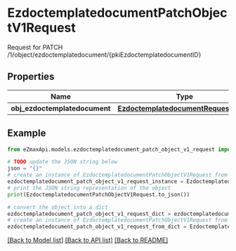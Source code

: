 # EzdoctemplatedocumentPatchObjectV1Request

Request for PATCH /1/object/ezdoctemplatedocument/{pkiEzdoctemplatedocumentID}

## Properties

Name | Type | Description | Notes
------------ | ------------- | ------------- | -------------
**obj_ezdoctemplatedocument** | [**EzdoctemplatedocumentRequestPatch**](EzdoctemplatedocumentRequestPatch.md) |  | 

## Example

```python
from eZmaxApi.models.ezdoctemplatedocument_patch_object_v1_request import EzdoctemplatedocumentPatchObjectV1Request

# TODO update the JSON string below
json = "{}"
# create an instance of EzdoctemplatedocumentPatchObjectV1Request from a JSON string
ezdoctemplatedocument_patch_object_v1_request_instance = EzdoctemplatedocumentPatchObjectV1Request.from_json(json)
# print the JSON string representation of the object
print(EzdoctemplatedocumentPatchObjectV1Request.to_json())

# convert the object into a dict
ezdoctemplatedocument_patch_object_v1_request_dict = ezdoctemplatedocument_patch_object_v1_request_instance.to_dict()
# create an instance of EzdoctemplatedocumentPatchObjectV1Request from a dict
ezdoctemplatedocument_patch_object_v1_request_from_dict = EzdoctemplatedocumentPatchObjectV1Request.from_dict(ezdoctemplatedocument_patch_object_v1_request_dict)
```
[[Back to Model list]](../README.md#documentation-for-models) [[Back to API list]](../README.md#documentation-for-api-endpoints) [[Back to README]](../README.md)


